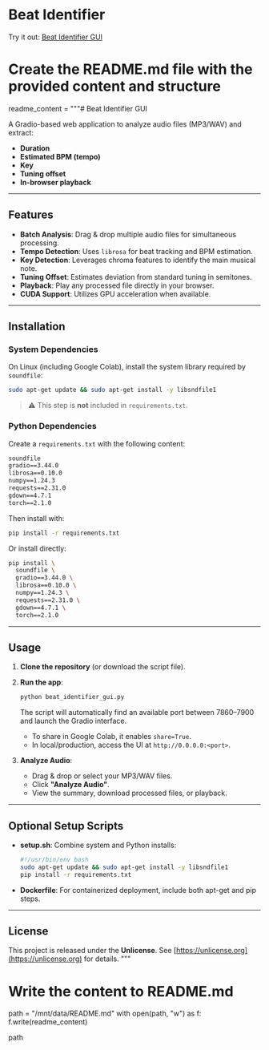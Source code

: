 # Beat Identifier

Try it out: [Beat Identifier GUI](https://officialcyber88-beat-identifier.hf.space)

# Create the README.md file with the provided content and structure

readme_content = """# Beat Identifier GUI

A Gradio-based web application to analyze audio files (MP3/WAV) and extract:
- **Duration**  
- **Estimated BPM (tempo)**  
- **Key**  
- **Tuning offset**  
- **In-browser playback**  

---

## Features

- **Batch Analysis**: Drag & drop multiple audio files for simultaneous processing.  
- **Tempo Detection**: Uses `librosa` for beat tracking and BPM estimation.  
- **Key Detection**: Leverages chroma features to identify the main musical note.  
- **Tuning Offset**: Estimates deviation from standard tuning in semitones.  
- **Playback**: Play any processed file directly in your browser.  
- **CUDA Support**: Utilizes GPU acceleration when available.

---

## Installation

### System Dependencies

On Linux (including Google Colab), install the system library required by `soundfile`:

```bash
sudo apt-get update && sudo apt-get install -y libsndfile1
```

> ⚠️ This step is **not** included in `requirements.txt`.

### Python Dependencies

Create a `requirements.txt` with the following content:

```txt
soundfile
gradio==3.44.0
librosa==0.10.0
numpy==1.24.3
requests==2.31.0
gdown==4.7.1
torch==2.1.0
```

Then install with:

```bash
pip install -r requirements.txt
```

Or install directly:

```bash
pip install \
  soundfile \
  gradio==3.44.0 \
  librosa==0.10.0 \
  numpy==1.24.3 \
  requests==2.31.0 \
  gdown==4.7.1 \
  torch==2.1.0
```

---

## Usage

1. **Clone the repository** (or download the script file).  
2. **Run the app**:

   ```bash
   python beat_identifier_gui.py
   ```

   The script will automatically find an available port between 7860–7900 and launch the Gradio interface.  
   - To share in Google Colab, it enables `share=True`.  
   - In local/production, access the UI at `http://0.0.0.0:<port>`.

3. **Analyze Audio**:
   - Drag & drop or select your MP3/WAV files.  
   - Click **"Analyze Audio"**.  
   - View the summary, download processed files, or playback.

---

## Optional Setup Scripts

- **setup.sh**: Combine system and Python installs:

  ```bash
  #!/usr/bin/env bash
  sudo apt-get update && sudo apt-get install -y libsndfile1
  pip install -r requirements.txt
  ```

- **Dockerfile**: For containerized deployment, include both apt-get and pip steps.

---

## License

This project is released under the **Unlicense**. See [https://unlicense.org](https://unlicense.org) for details.
"""

# Write the content to README.md
path = "/mnt/data/README.md"
with open(path, "w") as f:
    f.write(readme_content)

path
